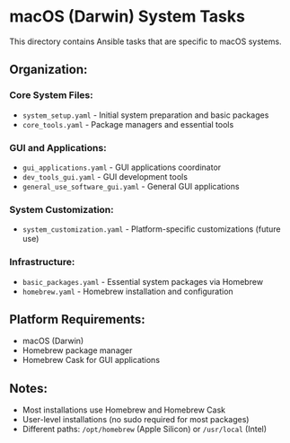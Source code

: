 # macOS (Darwin) System Tasks

This directory contains Ansible tasks that are specific to macOS systems.

## Organization:

### Core System Files:
- `system_setup.yaml` - Initial system preparation and basic packages
- `core_tools.yaml` - Package managers and essential tools

### GUI and Applications:
- `gui_applications.yaml` - GUI applications coordinator
- `dev_tools_gui.yaml` - GUI development tools
- `general_use_software_gui.yaml` - General GUI applications

### System Customization:
- `system_customization.yaml` - Platform-specific customizations (future use)

### Infrastructure:
- `basic_packages.yaml` - Essential system packages via Homebrew
- `homebrew.yaml` - Homebrew installation and configuration

## Platform Requirements:
- macOS (Darwin)
- Homebrew package manager
- Homebrew Cask for GUI applications

## Notes:
- Most installations use Homebrew and Homebrew Cask
- User-level installations (no sudo required for most packages)
- Different paths: `/opt/homebrew` (Apple Silicon) or `/usr/local` (Intel)
